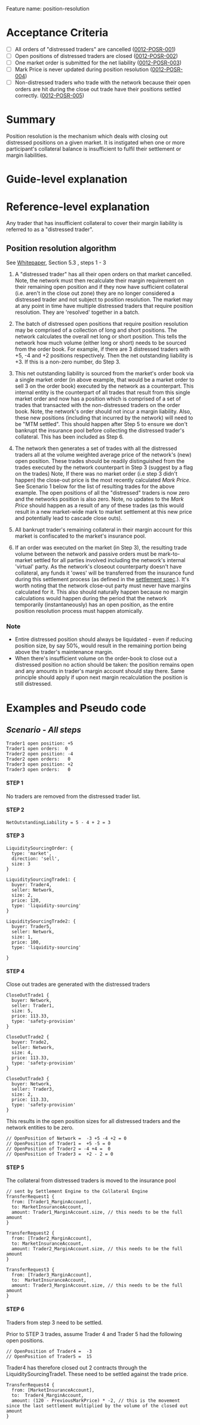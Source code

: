 Feature name: position-resolution

# Acceptance Criteria

* [ ] All orders of "distressed traders" are cancelled (<a name="0012-POSR-001" href="#0012-POSR-001">0012-POSR-001</a>)
* [ ] Open positions of distressed traders are closed (<a name="0012-POSR-002" href="#0012-POSR-002">0012-POSR-002</a>)
* [ ] One market order is submitted for the net liability (<a name="0012-POSR-003" href="#0012-POSR-003">0012-POSR-003</a>)
* [ ] Mark Price is never updated during position resolution (<a name="0012-POSR-004" href="#0012-POSR-004">0012-POSR-004</a>)
* [ ] Non-distressed traders who trade with the network because their open orders are hit during the close out trade have their positions settled correctly. (<a name="0012-POSR-005" href="#0012-POSR-005">0012-POSR-005</a>)

# Summary

Position resolution is the mechanism which deals with closing out distressed positions on a given market. It is instigated when one or more participant's collateral balance is insufficient to fulfil their settlement or margin liabilities.

# Guide-level explanation

# Reference-level explanation

Any trader that has insufficient collateral to cover their margin liability is referred to as a "distressed trader".


## Position resolution algorithm

See [Whitepaper](https://vega.xyz/papers/vega-protocol-whitepaper.pdf), Section 5.3 , steps 1 - 3

1. A "distressed trader" has all their open orders on that market cancelled. Note, the network must then recalculate their margin requirement on their remaining open position and if they now have sufficient collateral (i.e. aren't in the close out zone) they are no longer considered a distressed trader and not subject to position resolution. The market may at any point in time have multiple distressed traders that require position resolution. They are 'resolved' together in a batch.

2. The batch of distressed open positions that require position resolution may be comprised of a collection of long and short positions. The network calculates the overall net long or short position. This tells the network how much volume (either long or short) needs to be sourced from the order book. For example, if there are 3 distressed traders with +5, -4 and +2 positions respectively.  Then the net outstanding liability is +3. If this is a non-zero number, do Step 3.

3. This net outstanding liability is sourced from the market's order book via a single market order (in above example, that would be a market order to sell 3 on the order book) executed by the network as a counterpart. This internal entity is the counterpart of all trades that result from this single market order and now has a position which is comprised of a set of trades that transacted with the non-distressed traders on the order book. Note, the network's order should not incur a margin liability. Also, these new positions (including that incurred by the network) will need to be "MTM settled". This should happen after Step 5 to ensure we don't bankrupt the insurance pool before collecting the distressed trader's collateral.  This has been included as Step 6.

4. The network then generates a set of trades with all the distressed traders all at the volume weighted average price of the network's (new) open position.   These trades should be readily distinguished from the trades executed by the network counterpart in Step 3 (suggest by a flag on the trades)
Note, If there was no market order (i.e step 3 didn't happen) the close-out price is the most recently calculated _Mark Price_. See Scenario 1 below for the list of resulting trades for the above example. The open positions of all the "distressed" traders is now zero and the networks position is also zero. Note, no updates to the _Mark Price_ should happen as a result of any of 
these trades (as this would result in a new market-wide mark to market settlement at this new price and potentially lead to cascade close outs).

5. All bankrupt trader's remaining collateral in their margin account for this market is confiscated to the market's insurance pool.

6. If an order was executed on the market (in Step 3), the resulting trade volume between the network and passive orders must be mark-to-market settled for all parties involved including the network's internal 'virtual' party. As the network's closeout counterparty doesn't have collateral, any funds it 'owes' will be transferred from the insurance fund during this settlement process (as defined in the [settlement spec](./0003-MTMK-mark_to_market_settlement.md).). It's worth noting that the network close-out party must never have margins calculated for it. This also should naturally happen because no margin calculations would happen during the period that the network temporarily (instantaneously) has an open position, as the entire position resolution process must happen atomically.

### Note

* Entire distressed position should always be liquidated - even if reducing position size, by say 50%, would result in the remaining portion being above the trader's maintenance margin.
* When there's insufficient volume on the order-book to close out a distressed position no action should be taken: the position remains open and any amounts in trader's margin account should stay there. Same principle should apply if upon next margin recalculation the position is still distressed.
  
# Examples and Pseudo code

## ***Scenario -  All steps***

```
Trader1 open position: +5
Trader1 open orders:  0
Trader2 open position: -4
Trader2 open orders:   0
Trader3 open position: +2
Trader3 open orders:   0
```

#### STEP 1
No traders are removed from the distressed trader list.

#### STEP 2

```
NetOutstandingLiability = 5 - 4 + 2 = 3
```
#### STEP 3

```
LiquiditySourcingOrder: {
  type: 'market',
  direction: 'sell',
  size: 3 
}

LiquiditySourcingTrade1: {
  buyer: Trader4,
  seller: Network,
  size: 2,
  price: 120,
  type: 'liquidity-sourcing'
}

LiquiditySourcingTrade2: {
  buyer: Trader5,
  seller: Network,
  size: 1,
  price: 100,
  type: 'liquidity-sourcing'

}

```

#### STEP 4

Close out trades are generated with the distressed traders

```
CloseOutTrade1 {
  buyer: Network,
  seller: Trader1,
  size: 5,
  price: 113.33,
  type: 'safety-provision'  
}

CloseOutTrade2 {
  buyer: Trade2,
  seller: Network,
  size: 4,
  price: 113.33,
  type: 'safety-provision'   
}

CloseOutTrade3 {
  buyer: Network,
  seller: Trader3,
  size: 2,
  price: 113.33,
  type: 'safety-provision'   
}
```

This results in the open position sizes for all distressed traders and the network entities to be zero.

```
// OpenPosition of Network =  -3 +5 -4 +2 = 0
// OpenPosition of Trader1 =  +5 -5 = 0
// OpenPosition of Trader2 = -4 +4 =  0
// OpenPosition of Trader3 =  +2 - 2 = 0
```

#### STEP 5

The collateral from distressed traders is moved to the insurance pool

```
// sent by Settlement Engine to the Collateral Engine
TransferRequest1 {
  from: [Trader1_MarginAccount], 
  to: MarketInsuranceAccount,
  amount: Trader1_MarginAccount.size, // this needs to be the full amount
}

TransferRequest2 {
  from: [Trader2_MarginAccount],
  to: MarketInsuranceAccount, 
  amount: Trader2_MarginAccount.size, // this needs to be the full amount
}

TransferRequest3 {
  from: [Trader3_MarginAccount],
  to:  MarketInsuranceAccount, 
  amount: Trader3_MarginAccount.size, // this needs to be the full amount
}
```

#### STEP 6

Traders from step 3 need to be settled.

Prior to STEP 3 trades, assume Trader 4 and Trader 5 had the following open positions.

```
// OpenPosition of Trader4 =  -3
// OpenPosition of Trader5 =  15
```

Trader4 has therefore closed out 2 contracts through the LiquiditySourcingTrade1. These need to be settled against the trade price.

```
TransferRequest4 {
  from: [MarketInsuranceAccount],
  to:  Trader4_MarginAccount, 
  amount: (120 - PreviousMarkPrice) * -2, // this is the movement since the last settlement multiplied by the volume of the closed out amount
}

```
